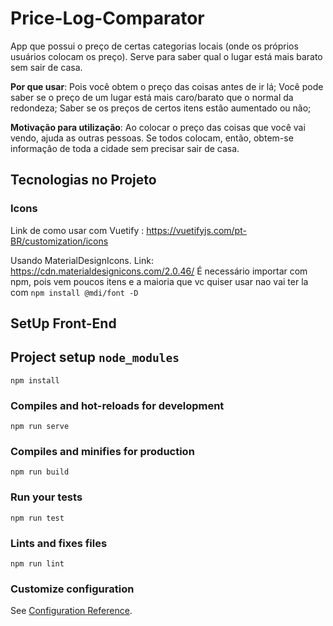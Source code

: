 # Price-Log-Comparator

App que possui o preço de certas categorias locais (onde os próprios usuários colocam os preço). Serve para saber qual o lugar está mais barato sem sair de casa.

**Por que usar**: Pois você obtem o preço das coisas antes de ir lá; Você pode saber se o preço de um lugar está mais caro/barato que o normal da redondeza; Saber se os preços de certos itens estâo aumentado ou não;


**Motivação para utilização**: Ao colocar o preço das coisas que você vai vendo, ajuda as outras pessoas. Se todos colocam, então, obtem-se informaçâo de toda a cidade sem precisar sair de casa.

## Tecnologias no Projeto

### Icons

Link de como usar com Vuetify : https://vuetifyjs.com/pt-BR/customization/icons

Usando MaterialDesignIcons. Link: https://cdn.materialdesignicons.com/2.0.46/
É necessário importar com npm, pois vem poucos itens e a maioria que vc quiser usar nao vai ter la com `npm install @mdi/font -D`

## SetUp Front-End

## Project setup `node_modules`
```
npm install
```

### Compiles and hot-reloads for development
```
npm run serve
```

### Compiles and minifies for production
```
npm run build
```

### Run your tests
```
npm run test
```

### Lints and fixes files
```
npm run lint
```

### Customize configuration
See [Configuration Reference](https://cli.vuejs.org/config/).





